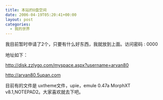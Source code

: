```yaml
---
title: 本站的U盘空间
date: 2006-04-19T05:20:41+00:00
layout: post
categories:
  - 我的世界
---
```


我目前暂时申请了2个，只要有什么好东西，我就放到上面。访问密码 : 0000

地址如下：

<http://disk.zzlygo.com/myspace.aspx?username=arvan80>

<http://arvan80.5upan.com>

目前有的文件是 uxtheme文件，upie，emule 0.47a MorphXT v8.1,NOTEPAD2。大家喜欢就去下吧。